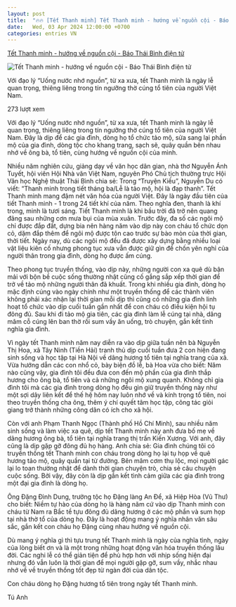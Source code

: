 ```yaml
---
layout: post
title:  "🔥🔥 [Tết Thanh minh] Tết Thanh minh - hướng về nguồn cội - Báo Thái Bình điện tử"
date:   Wed, 03 Apr 2024 12:00:00 +0700
categories: entries VN
---
```

[Tết Thanh minh - hướng về nguồn cội - Báo Thái Bình điện tử](https://baothaibinh.com.vn/tin-tuc/19/196499/tet-thanh-minh-huong-ve-nguon-coi)

![Tết Thanh minh - hướng về nguồn cội - Báo Thái Bình điện tử](https://media.baothaibinh.com.vn/upload/news/4_2024/tet_thanh_minh_huong_ve_nguon_coi_11134304042024.jpg)

Với đạo lý “Uống nước nhớ nguồn”, từ xa xưa, tết Thanh minh là ngày lễ quan trọng, thiêng liêng trong tín ngưỡng thờ cúng tổ tiên của người Việt Nam.

273 lượt xem

Với đạo lý “Uống nước nhớ nguồn”, từ xa xưa, tết Thanh minh là ngày lễ quan trọng, thiêng liêng trong tín ngưỡng thờ cúng tổ tiên của người Việt Nam. Đây là dịp để các gia đình, dòng họ tổ chức tảo mộ, sửa sang lại phần mộ của gia đình, dòng tộc cho khang trang, sạch sẽ, quây quần bên nhau nhớ về ông bà, tổ tiên, cùng hướng về nguồn cội của mình.

Nhiều năm nghiên cứu, giảng dạy về văn học dân gian, nhà thơ Nguyễn Ánh Tuyết, hội viên Hội Nhà văn Việt Nam, nguyên Phó Chủ tịch thường trực Hội Văn học Nghệ thuật Thái Bình chia sẻ: Trong “Truyện Kiều”, Nguyễn Du có viết: “Thanh minh trong tiết tháng ba/Lễ là tảo mộ, hội là đạp thanh”. Tết Thanh minh mang đậm nét văn hóa của người Việt. Đây là ngày đầu tiên của tiết Thanh minh - 1 trong 24 tiết khí của năm. Theo nghĩa đen, thanh là khí trong, minh là tươi sáng. Tiết Thanh minh là khi bầu trời đã trở nên quang đãng sau những cơn mưa bụi của mùa xuân. Trước đây, đa số các ngôi mộ chỉ được đắp đất, dựng bia nên hàng năm vào dịp này con cháu tổ chức dọn cỏ, dặm đắp thêm để ngôi mộ được tôn cao trước sự bào mòn của thời gian, thời tiết. Ngày nay, dù các ngôi mộ đều đã được xây dựng bằng nhiều loại vật liệu kiên cố nhưng phong tục xưa vẫn được giữ gìn để chốn yên nghỉ của người thân trong gia đình, dòng họ được ấm cúng.

Theo phong tục truyền thống, vào dịp này, những người con xa quê dù bận mải với bộn bề cuộc sống thường nhật cũng cố gắng sắp xếp thời gian để trở về tảo mộ những người thân đã khuất. Trong khi nhiều gia đình, dòng họ mặc định cúng vào ngày chính như một truyền thống để các thành viên không phải xác nhận lại thời gian mỗi dịp thì cũng có những gia đình linh hoạt tổ chức vào dịp cuối tuần gần nhất để con cháu có điều kiện hội tụ đông đủ. Sau khi đi tảo mộ gia tiên, các gia đình làm lễ cúng tại nhà, dâng mâm cỗ cúng lên ban thờ rồi sum vầy ăn uống, trò chuyện, gắn kết tình nghĩa gia đình.

Vì ngày tết Thanh minh năm nay diễn ra vào dịp giữa tuần nên bà Nguyễn Thị Hoa, xã Tây Ninh (Tiền Hải) tranh thủ dịp cuối tuần đưa 2 con hiện đang sinh sống và học tập tại Hà Nội về dâng hương tổ tiên tại nghĩa trang của xã. Vừa hướng dẫn các con nhổ cỏ, bày biện đồ lễ, bà Hoa vừa cho biết: Năm nào cũng vậy, gia đình tôi đều đưa con đến mộ phần của gia đình thắp hương cho ông bà, tổ tiên và cả những ngôi mộ xung quanh. Không chỉ gia đình tôi mà các gia đình trong dòng họ đều gìn giữ truyền thống này như một sợi dây liên kết để thế hệ hôm nay luôn nhớ về và kính trọng tổ tiên, noi theo truyền thống cha ông, thêm ý chí quyết tâm học tập, công tác giỏi giang trở thành những công dân có ích cho xã hội.

Còn với anh Phạm Thanh Ngọc (Thành phố Hồ Chí Minh), sau nhiều năm sinh sống và làm việc xa quê, dịp tết Thanh minh này anh đưa bố mẹ về dâng hương ông bà, tổ tiên tại nghĩa trang thị trấn Kiến Xương. Với anh, đây cũng là dịp gặp gỡ đông đủ họ hàng. Anh chia sẻ: Gia đình chúng tôi có truyền thống tết Thanh minh con cháu trong dòng họ lại tụ họp về quê hương tảo mộ, quây quần tại từ đường. Bên mâm cơm thụ lộc, mọi người gác lại lo toan thường nhật để dành thời gian chuyện trò, chia sẻ câu chuyện cuộc sống. Bởi vậy, đây còn là dịp gắn kết tình cảm giữa các gia đình trong một đại gia đình là dòng họ.

Ông Đặng Đình Dung, trưởng tộc họ Đặng làng An Để, xã Hiệp Hòa (Vũ Thư) cho biết: Niềm tự hào của dòng họ là hàng năm cứ vào dịp Thanh minh con cháu từ Nam ra Bắc tề tựu đông đủ dâng hương ở các mộ phần và sum họp tại nhà thờ tổ của dòng họ. Đây là hoạt động mang ý nghĩa nhân văn sâu sắc, gắn kết con cháu họ Đặng cùng nhau hướng về nguồn cội.

Dù mang ý nghĩa gì thì tựu trung tết Thanh minh là ngày của nghĩa tình, ngày của lòng biết ơn và là một trong những hoạt động văn hóa truyền thống lâu đời. Các nghi lễ có thể giản tiện để phù hợp hơn với nhịp sống hiện đại nhưng đó vẫn luôn là thời gian để mọi người gặp gỡ, sum vầy, nhắc nhau nhớ về về truyền thống tốt đẹp từ ngàn đời của dân tộc.

Con cháu dòng họ Đặng hương tổ tiên trong ngày tết Thanh minh.

Tú Anh

